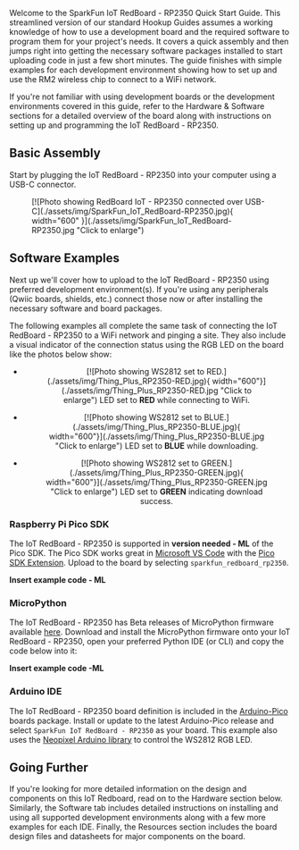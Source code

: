 


Welcome to the SparkFun IoT RedBoard - RP2350 Quick Start Guide. This streamlined version of our standard Hookup Guides assumes a working knowledge of how to use a development board and the required software to program them for your project's needs. It covers a quick assembly and then jumps right into getting the necessary software packages installed to start uploading code in just a few short minutes. The guide finishes with simple examples for each development environment showing how to set up and use the RM2 wireless chip to connect to a WiFi network.

If you're not familiar with using development boards or the development environments covered in this guide, refer to the Hardware & Software sections for a detailed overview of the board along with instructions on setting up and programming the IoT RedBoard - RP2350.


## Basic Assembly

Start by plugging the IoT RedBoard - RP2350 into your computer using a USB-C connector. 

<figure markdown>
[![Photo showing RedBoard IoT - RP2350 connected over USB-C](./assets/img/SparkFun_IoT_RedBoard-RP2350.jpg){ width="600" }](./assets/img/SparkFun_IoT_RedBoard-RP2350.jpg "Click to enlarge")
</figure>


## Software Examples

Next up we'll cover how to upload to the IoT RedBoard - RP2350 using preferred development environment(s). If you're using any peripherals (Qwiic boards, shields, etc.) connect those now or after installing the necessary software and board packages.

The following examples all complete the same task of connecting the IoT RedBoard - RP2350 to a WiFi network and pinging a site. They also include a visual indicator of the connection status using the RGB LED on the board like the photos below show:

<div class="grid cards hide col-4" markdown align="center">

-	<figure markdown>
	[![Photo showing WS2812 set to RED.](./assets/img/Thing_Plus_RP2350-RED.jpg){ width="600"}](./assets/img/Thing_Plus_RP2350-RED.jpg "Click to enlarge")
	<fig caption>LED set to <b>RED</b> while connecting to WiFi.</fig caption>
	</figure>

-	<figure markdown>
	[![Photo showing WS2812 set to BLUE.](./assets/img/Thing_Plus_RP2350-BLUE.jpg){ width="600"}](./assets/img/Thing_Plus_RP2350-BLUE.jpg "Click to enlarge")
	<fig caption>LED set to <b>BLUE</b> while downloading.</fig caption>
	</figure>

-	<figure markdown>
	[![Photo showing WS2812 set to GREEN.](./assets/img/Thing_Plus_RP2350-GREEN.jpg){ width="600"}](./assets/img/Thing_Plus_RP2350-GREEN.jpg "Click to enlarge")
	<fig caption>LED set to <b>GREEN</b> indicating download success.</fig caption>
	</figure>
</div>

### Raspberry Pi Pico SDK

The IoT RedBoard - RP2350 is supported in **version needed - ML** of the Pico SDK. The Pico SDK works great in [Microsoft VS Code](https://code.visualstudio.com/) with the [Pico SDK Extension](https://marketplace.visualstudio.com/items?itemName=raspberry-pi.raspberry-pi-pico). Upload to the board by selecting `sparkfun_redboard_rp2350`.

**Insert example code - ML**


### MicroPython

The IoT RedBoard - RP2350 has Beta releases of MicroPython firmware available [here](https://github.com/sparkfun/micropython/releases). Download and install the MicroPython firmware onto your IoT RedBoard - RP2350, open your preferred Python IDE (or CLI) and copy the code below into it:

**Insert example code -ML**



### Arduino IDE

The IoT RedBoard - RP2350 board definition is included in the [Arduino-Pico](https://github.com/earlephilhower/arduino-pico) boards package. Install or update to the latest Arduino-Pico release and select `SparkFun IoT RedBoard - RP2350` as your board. This example also uses the [Neopixel Arduino library]((https://github.com/adafruit/Adafruit_NeoPixel)) to control the WS2812 RGB LED.

## Going Further

If you're looking for more detailed information on the design and components on this IoT Redboard, read on to the Hardware section below. Similarly, the Software tab includes detailed instructions on installing and using all supported development environments along with a few more examples for each IDE. Finally, the Resources section includes the board design files and datasheets for major components on the board.